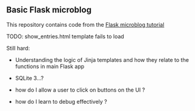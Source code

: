 ## Basic Flask microblog

This repository contains code from the [Flask microblog tutorial](http://flask.pocoo.org/docs/0.10/tutorial/)

TODO:
show_entries.html template fails to load

Still hard:

* Understanding the logic of Jinja templates and how they relate to the functions in main Flask app

* SQLite 3...?

* how do I allow a user to click on buttons on the UI ?

* how do I learn to debug effectively ?